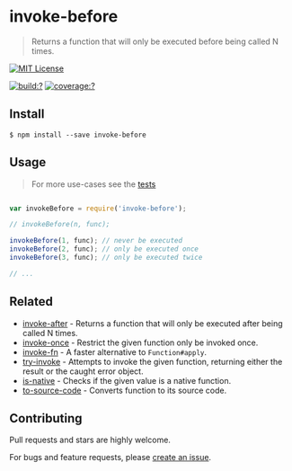 # invoke-before

> Returns a function that will only be executed before being called N times.

[![MIT License](https://img.shields.io/badge/license-MIT_License-green.svg?style=flat-square)](https://github.com/gearcase/invoke-before/blob/master/LICENSE)

[![build:?](https://img.shields.io/travis/gearcase/invoke-before/master.svg?style=flat-square)](https://travis-ci.org/gearcase/invoke-before)
[![coverage:?](https://img.shields.io/coveralls/gearcase/invoke-before/master.svg?style=flat-square)](https://coveralls.io/github/gearcase/invoke-before)


## Install

```
$ npm install --save invoke-before 
```

## Usage

> For more use-cases see the [tests](https://github.com/gearcase/invoke-before/blob/master/test/spec/index.js)

```js

var invokeBefore = require('invoke-before');

// invokeBefore(n, func);

invokeBefore(1, func); // never be executed
invokeBefore(2, func); // only be executed once
invokeBefore(3, func); // only be executed twice

// ...
```

## Related

- [invoke-after](https://github.com/gearcase/invoke-after) - Returns a function that will only be executed after being called N times.
- [invoke-once](https://github.com/gearcase/invoke-once) - Restrict the given function only be invoked once.
- [invoke-fn](https://github.com/gearcase/invoke-fn) - A faster alternative to `Function#apply`.
- [try-invoke](https://github.com/gearcase/try-invoke) - Attempts to invoke the given function, returning either the result or the caught error object.
- [is-native](https://github.com/gearcase/is-native) - Checks if the given value is a native function.
- [to-source-code](https://github.com/gearcase/to-source-code.git) - Converts function to its source code.


## Contributing

Pull requests and stars are highly welcome.

For bugs and feature requests, please [create an issue](https://github.com/gearcase/invoke-before/issues/new).
